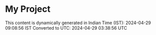 # My Project

This content is dynamically generated in Indian Time (IST): 2024-04-29 09:08:56 IST
Converted to UTC: 2024-04-29 03:38:56 UTC
